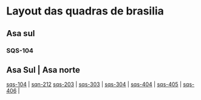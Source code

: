 # Layout das quadras de brasilia

## Asa sul

### SQS-104

Asa Sul                                                                                 | Asa norte
------------------------------------------------------------------------------------------------------------
[sqs-104](https://raw.githubusercontent.com/ninrod/quadras-bsb/misc/images/sqs-104.jpg) | [sqn-212](https://raw.githubusercontent.com/ninrod/quadras-bsb/misc/images/sqn-212.jpg)
[sqs-203](https://raw.githubusercontent.com/ninrod/quadras-bsb/misc/images/sqs-203.jpg) |
[sqs-303](https://raw.githubusercontent.com/ninrod/quadras-bsb/misc/images/sqs-303.jpg) |
[sqs-304](https://raw.githubusercontent.com/ninrod/quadras-bsb/misc/images/sqs-304.jpg) | 
[sqs-404](https://raw.githubusercontent.com/ninrod/quadras-bsb/misc/images/sqs-404.jpg) |
[sqs-405](https://raw.githubusercontent.com/ninrod/quadras-bsb/misc/images/sqs-405.jpg) |
[sqs-406](https://raw.githubusercontent.com/ninrod/quadras-bsb/misc/images/sqs-406.jpg) |
